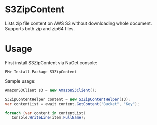 # S3ZipContent
Lists zip file content on AWS S3 without downloading whole document. Supports both zip and zip64 files.


# Usage

First install S3ZipContent via NuGet console:
```
PM> Install-Package S3ZipContent
```

Sample usage:
```csharp
AmazonS3Client s3 = new AmazonS3Client();

S3ZipContentHelper content = new S3ZipContentHelper(s3);
var contentList = await content.GetContent("Bucket", "Key");

foreach (var content in contentList)
   Console.WriteLine(item.FullName);
 ```
